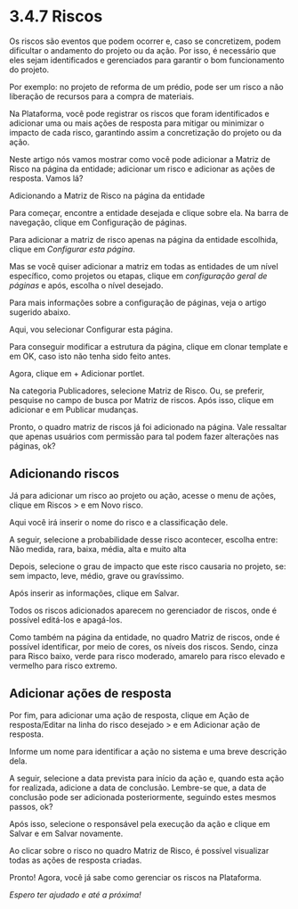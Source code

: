 # 3.4.7 Riscos

Os riscos são eventos que podem ocorrer e, caso se concretizem, podem dificultar o andamento do projeto ou da ação. Por isso, é necessário que eles sejam identificados e gerenciados para garantir o bom funcionamento do projeto.

Por exemplo: no projeto de reforma de um prédio, pode ser um risco a não liberação de recursos para a compra de materiais.

Na Plataforma, você pode registrar os riscos que foram identificados e adicionar uma ou mais ações de resposta para mitigar ou minimizar o impacto de cada risco, garantindo assim a concretização do projeto ou da ação.

Neste artigo nós vamos mostrar como você pode adicionar a Matriz de Risco na página da entidade; adicionar um risco e adicionar as ações de resposta. Vamos lá?

Adicionando a Matriz de Risco na página da entidade

Para começar, encontre a entidade desejada e clique sobre ela. Na barra de navegação, clique em Configuração de páginas.

Para adicionar a matriz de risco apenas na página da entidade escolhida, clique em _Configurar esta página_.

Mas se você quiser adicionar a matriz em todas as entidades de um nível específico, como projetos ou etapas, clique em _configuração geral de páginas_ e após, escolha o nível desejado.

Para mais informações sobre a configuração de páginas, veja o artigo sugerido abaixo.

Aqui, vou selecionar Configurar esta página.

Para conseguir modificar a estrutura da página, clique em clonar template e em OK, caso isto não tenha sido feito antes.

Agora, clique em + Adicionar portlet.

Na categoria Publicadores, selecione Matriz de Risco. Ou, se preferir, pesquise no campo de busca por Matriz de riscos. Após isso, clique em adicionar e em Publicar mudanças.

Pronto, o quadro matriz de riscos já foi adicionado na página. Vale ressaltar que apenas usuários com permissão para tal podem fazer alterações nas páginas, ok?

## Adicionando riscos

Já para adicionar um risco ao projeto ou ação, acesse o menu de ações, clique em Riscos > e em Novo risco.

Aqui você irá inserir o nome do risco e a classificação dele.

A seguir, selecione a probabilidade desse risco acontecer, escolha entre: Não medida, rara, baixa, média, alta e muito alta

Depois, selecione o grau de impacto que este risco causaria no projeto, se: sem impacto, leve, médio, grave ou gravíssimo.

Após inserir as informações, clique em Salvar.

Todos os riscos adicionados aparecem no gerenciador de riscos, onde é possível editá-los e apagá-los.

Como também na página da entidade, no quadro Matriz de riscos, onde é possível identificar, por meio de cores, os níveis dos riscos. Sendo, cinza para Risco baixo, verde para risco moderado, amarelo para risco elevado e vermelho para risco extremo.

## Adicionar ações de resposta

Por fim, para adicionar uma ação de resposta, clique em Ação de resposta/Editar na linha do risco desejado > e em Adicionar ação de resposta.

Informe um nome para identificar a ação no sistema e uma breve descrição dela.

A seguir, selecione a data prevista para início da ação e, quando esta ação for realizada, adicione a data de conclusão. Lembre-se que, a data de conclusão pode ser adicionada posteriormente, seguindo estes mesmos passos, ok?

Após isso, selecione o responsável pela execução da ação e clique em Salvar e em Salvar novamente.

Ao clicar sobre o risco no quadro Matriz de Risco, é possível visualizar todas as ações de resposta criadas.

Pronto! Agora, você já sabe como gerenciar os riscos na Plataforma.

_Espero ter ajudado e até a próxima!_

